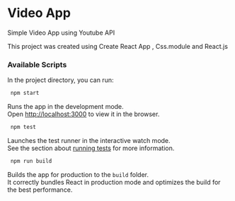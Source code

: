 # Video App

Simple Video App using Youtube API

This project was created using Create React App , Css.module and React.js 

### Available Scripts

In the project directory, you can run:

```sh
 npm start
``` 

Runs the app in the development mode.<br />
Open [http://localhost:3000](http://localhost:3000) to view it in the browser.

```sh
 npm test
``` 

Launches the test runner in the interactive watch mode.<br />
See the section about [running tests](https://facebook.github.io/create-react-app/docs/running-tests) for more information.


```sh
 npm run build 
``` 

Builds the app for production to the `build` folder.<br />
It correctly bundles React in production mode and optimizes the build for the best performance.


